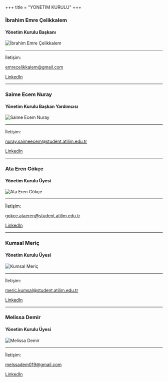 +++
title = "YONETIM KURULU"
+++

### İbrahim Emre Çelikkalem
#### Yönetim Kurulu Başkanı
 ![İbrahim Emre Çelikkalem](/img/yk/emre.jpg)
_________
İletişim:

[emrecelikkalem@gmail.com](mailto:emrecelikkalem@gmail.com)

[LinkedIn](https://www.linkedin.com/in/emre-%C3%A7elikkalem-634a96225/)
________

### Saime Ecem Nuray
#### Yönetim Kurulu Başkan Yardımcısı
 ![Saime Ecem Nuray](/img/yk/nuray.jpg)
_________
İletişim:

[nuray.saimeecem@student.atilim.edu.tr](mailto:nuray.saimeecem@student.atilim.edu.tr)

[LinkedIn](https://www.linkedin.com/in/ecem-nuray-6b59a01ba/)
________

### Ata Eren Gökçe
#### Yönetim Kurulu Üyesi
 ![Ata Eren Gökçe](/img/yk/gokce.jpg)
_________
İletişim:

[gokce.ataeren@student.atilim.edu.tr](mailto:gokce.ataeren@student.atilim.edu.tr)

[LinkedIn](https://www.linkedin.com/in/ata-eren-g%C3%B6k%C3%A7e-674a111a4/)
________

### Kumsal Meriç
#### Yönetim Kurulu Üyesi
 ![Kumsal Meriç](/img/yk/meric.jpg)
_________
İletişim:

[meric.kumsal@student.atilim.edu.tr](mailto:meric.kumsal@student.atilim.edu.tr)

[LinkedIn](https://www.linkedin.com/in/kumsal-meri%C3%A7-270541201/)
________

### Melissa Demir
#### Yönetim Kurulu Üyesi
 ![Melissa Demir](/img/yk/demir.jpg)
_________
İletişim:

[melssadem019@gmail.com](mailto:melssadem019@gmail.com)

[LinkedIn](https://www.linkedin.com/in/melissa-demir/)
